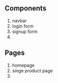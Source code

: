 
## Components
1. navbar
2. login form
3. signup form
4. 

## Pages
1. homepage
2. singe product page
3. 